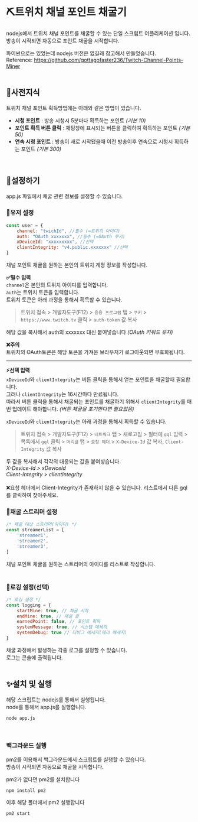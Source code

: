 # ⛏️트위치 채널 포인트 채굴기

nodejs에서 트위치 채널 포인트를 채굴할 수 있는 단일 스크립트 어플리케이션 입니다.  
방송이 시작되면 자동으로 포인트 채굴을 시작합니다.
<br>

파이썬으로는 있었는데 nodejs 버전은 없길래 참고해서 만들었습니다.  
Reference: https://github.com/gottagofaster236/Twitch-Channel-Points-Miner<br>
<br>

## 📖사전지식
트위치 채널 포인트 획득방법에는 아래와 같은 방법이 있습니다.
 - **시청 포인트** : 방송 시청시 5분마다 획득하는 포인트 *(기본 10)*
 - **포인트 획득 버튼 클릭** : 채팅창에 표시되는 버튼을 클릭하여 획득하는 포인트 *(기본 50)*
 - **연속 시청 포인트** : 방송이 새로 시작됐을때 이전 방송이후 연속으로 시청시 획득하는 포인트 *(기본 300)*
<br>

## 🔧설정하기
app.js 파일에서 채굴 관련 정보를 설정할 수 있습니다.

### 👤유저 설정
```js
const user = {
    channel: "twichId", //필수 (=트위치 아이디)
    auth: "OAuth xxxxxxx", //필수 (=OAuth 쿠키)
    xDeviceId: "xxxxxxxxx", //선택
    clientIntegrity: "v4.public.xxxxxxx" //선택
}
```
채널 포인트 채굴을 원하는 본인의 트위치 계정 정보를 작성합니다.<br>

**✅필수 입력**  
```channel```은 본인의 트위치 아이디를 입력합니다.  
```auth```는 트위치 토큰을 입력합니다.  
트위치 토큰은 아래 과정을 통해서 획득할 수 있습니다.  
> 트위치 접속 > 개발자도구(F12) > ```응용 프로그램``` 탭 > ```쿠키``` > ```https://www.twitch.tv``` 클릭 > ```auth-token``` 값 복사

해당 값을 복사해서 auth의 xxxxxxx 대신 붙여넣습니다 *(OAuth 키워드 유지)*

**❌주의**  
트위치의 OAuth토큰은 해당 토큰을 가져온 브라우저가 로그아웃되면 무효화됩니다.
<br>

---

**⚡선택 입력**  
```xDeviceId```와 ```clientIntegrity```는 버튼 클릭을 통해서 얻는 포인트을 채굴할때 필요합니다.  
그러나 ```clientIntegrity```는 16시간마다 만료됩니다.  
따라서 버튼 클릭을 통해서 채굴되는 포인트를 채굴하기 위해서 ```clientIntegrity```를 매번 업데이트 해야합니다. *(버튼 채굴을 포기한다면 필요없음)*
 
```xDeviceId```와 ```clientIntegrity```는 아래 과정을 통해서 획득할 수 있습니다.  
> 트위치 접속 > 개발자도구(F12) > ```네트워크``` 탭 > 새로고침 > 필터에 ```gql``` 입력 > 목록에서 ```gql``` 클릭 > ```머리글``` 탭 > ```요청 헤더``` > ```X-Device-Id``` 값 복사, ```Client-Integrity``` 값 복사

두 값을 복사해서 각각의 대응되는 값을 붙여넣습니다.  
*X-Device-Id > xDeviceId*  
*Client-Integrity > clientIntegrity*  
<br>
❌요청 헤더에서 Client-Integrity가 존재하지 않을 수 있습니다. 리스트에서 다른 gql를 클릭하여 찾아주세요.
<br>

### 🔴채굴 스트리머 설정
```js
/* 채굴 대상 스트리머(아이디) */
const streamerList = [
    'streamer1',
    'streamer2',
    'streamer3',
]
```
채널 포인트 채굴을 원하는 스트리머의 아이디를 리스트로 작성합니다.<br>
<br>

### 📝로깅 설정(선택)
```js
/* 로깅 설정 */
const logging = {
    startMine: true, // 채굴 시작
    endMine: true, // 채굴 끝
    earnedPoint: false, // 포인트 획득
    systemMessage: true, // 시스템 메세지
    systemDebug: true // 디버그 메세지(에러 메세지)
}
```
채굴 과정에서 발생하는 각종 로그를 설정할 수 있습니다.<br>
로그는 콘솔에 출력됩니다.<br>
<br>

## ✨설치 및 실행
해당 스크립트는 nodejs를 통해서 실행됩니다.<br>
node를 통해서 app.js를 실행합니다.
```
node app.js
```
<br>

### 백그라운드 실행
pm2를 이용해서 백그라운드에서 스크립트를 실행할 수 있습니다.<br>
방송이 시작되면 자동으로 채굴을 시작합니다.<br>

pm2가 없다면 pm2를 설치합니다
```
npm install pm2
```

이후 해당 폴더에서 pm2 실행합니다
```
pm2 start
```

